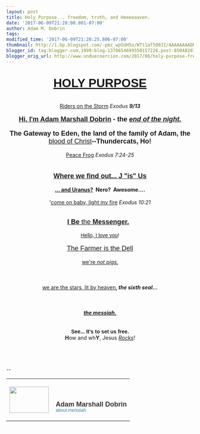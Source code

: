 ```yaml
---
layout: post
title: Holy Purpose... freedom, truth, and Heeeeaaven.
date: '2017-06-09T21:28:00.001-07:00'
author: Adam M. Dobrin
tags: 
modified_time: '2017-06-09T21:28:25.806-07:00'
thumbnail: http://1.bp.blogspot.com/-pmz_wpSUH5o/WTt1af5O9JI/AAAAAAAADNU/XDawXxLmsqYXWxPVq07_5iuQGRb7V6JOQCK4B/s72-c/image-705809.png
blogger_id: tag:blogger.com,1999:blog-1378654699550157226.post-8504820785773945532
blogger_orig_url: http://www.unduecoercion.com/2017/06/holy-purpose-freedom-truth-and.html
---
```


<div dir="ltr"><div class="gmail_quote"><br><div dir="ltr"><div style="text-align:center"><b><font face="arial black, sans-serif" size="6"><a href="http://heaven.lamc.la/" target="_blank">HOLY PURPOSE</a></font></b></div><div style="text-align:center"><br></div><div style="text-align:center"><a href="http://heaven.lamc.la" target="_blank"><a href="http://1.bp.blogspot.com/-pmz_wpSUH5o/WTt1af5O9JI/AAAAAAAADNU/XDawXxLmsqYXWxPVq07_5iuQGRb7V6JOQCK4B/s1600/image-705809.png"><img src="../../1.bp.blogspot.com/-pmz_wpSUH5o/WTt1af5O9JI/AAAAAAAADNU/XDawXxLmsqYXWxPVq07_5iuQGRb7V6JOQCK4B/s320/image-705809.png"  border="0" alt="" id="BLOGGER_PHOTO_ID_6429861991100118162" /></a></a><br></div><div style="text-align:center"><br></div><div style="text-align:center"><a href="https://www.youtube.com/watch?v=DED812HKWyM" target="_blank">Riders on the Storm</a> <i>Exodus <b>9/13</b></i></div><div style="text-align:center"><br></div><div style="text-align:center"><a href="http://fb.me/admdbrn" target="_blank"><a href="http://1.bp.blogspot.com/-PNNNsmMM3Oc/WTt1akb9irI/AAAAAAAADNc/iZLM4hsYrdA6k-mRZ_STwssMCo0mrG0RQCK4B/s1600/image-706346.png"><img src="../../1.bp.blogspot.com/-PNNNsmMM3Oc/WTt1akb9irI/AAAAAAAADNc/iZLM4hsYrdA6k-mRZ_STwssMCo0mrG0RQCK4B/s320/image-706346.png"  border="0" alt="" id="BLOGGER_PHOTO_ID_6429861992319519410" /></a></a></div><div style="text-align:center"><b><font size="4" face="arial black, sans-serif"><a href="http://fb.me/admdbrn" target="_blank">Hi, I&#39;m Adam Marshall Dobrin</a> - the <i><a href="https://www.youtube.com/watch?v=iERil2Tz1Mg" target="_blank">end of the night.</a></i></font></b></div><div style="text-align:center"><br></div><div style="text-align:center"><a href="http://3.bp.blogspot.com/-LJDRd6uRRfA/WTt1alHbP3I/AAAAAAAADNk/xsrNGhbyX-IuiKlQjV-HKMJyfJG187l9wCK4B/s1600/image-706854.png"><img src="../../3.bp.blogspot.com/-LJDRd6uRRfA/WTt1alHbP3I/AAAAAAAADNk/xsrNGhbyX-IuiKlQjV-HKMJyfJG187l9wCK4B/s320/image-706854.png"  border="0" alt="" id="BLOGGER_PHOTO_ID_6429861992501821298" /></a><a href="http://4.bp.blogspot.com/-H6389nUJs7Q/WTt1a3bzNdI/AAAAAAAADNs/93bJonu7UEYPTe1XJO_2DfKALfOxkz_KwCK4B/s1600/image-707218.png"><img src="../../4.bp.blogspot.com/-H6389nUJs7Q/WTt1a3bzNdI/AAAAAAAADNs/93bJonu7UEYPTe1XJO_2DfKALfOxkz_KwCK4B/s320/image-707218.png"  border="0" alt="" id="BLOGGER_PHOTO_ID_6429861997419115986" /></a></div><div style="text-align:center"><font face="arial black, sans-serif" size="4"><b>The Gateway to Eden, the land of the family of Adam, the </b><a href="http://sangrael.lamc.la" target="_blank">blood of Christ</a><b>--Thundercats, Ho!</b></font></div><div style="text-align:center"><br></div><div style="text-align:center"><a href="https://www.youtube.com/watch?v=KRJKOtM-onM" target="_blank">Peace Frog</a> <i>Exodus 7:24-25</i></div><div style="text-align:center"><b><font face="arial black, sans-serif" size="4"><br></font></b></div><div style="text-align:center"><a href="http://babel.lamc.la/" target="_blank"><a href="http://2.bp.blogspot.com/-j0qP9Kw2TJk/WTt1az8h1CI/AAAAAAAADN0/p8FH_ZX0wtIC-I07iGEpGoVx2I82ILaPwCK4B/s1600/image-707568.png"><img src="../../2.bp.blogspot.com/-j0qP9Kw2TJk/WTt1az8h1CI/AAAAAAAADN0/p8FH_ZX0wtIC-I07iGEpGoVx2I82ILaPwCK4B/s320/image-707568.png"  border="0" alt="" id="BLOGGER_PHOTO_ID_6429861996482647074" /></a><br></a></div><div style="text-align:center"><a href="http://babel.lamc.la/" target="_blank"><br></a></div><div style="text-align:center"><b><font face="arial black, sans-serif" size="4"><a href="http://babel.lamc.la" target="_blank">Where we find out... J &quot;is&quot; Us</a></font></b></div><div style="text-align:center"><b><br></b></div><div style="text-align:center"><b><a href="http://lamb.lamc.la" target="_blank">... and Uranus?</a>  Nero?  Awesome....</b></div><div style="text-align:center"><b><br></b></div><div style="text-align:center">&#39;<a href="https://www.youtube.com/watch?v=eMYInUuB1yI" target="_blank">come on baby, light my fire</a> <i>Exodus 10:21</i></div><div style="text-align:center"><br></div><div style="text-align:center"><a href="http://ad.lamc.la/" target="_blank"><a href="http://3.bp.blogspot.com/-_3UQBrg7PtY/WTt1bLntCZI/AAAAAAAADN8/P42ksXx16r43zej-dfkfB1djXU1XtM1sACK4B/s1600/image-708062.png"><img src="../../3.bp.blogspot.com/-_3UQBrg7PtY/WTt1bLntCZI/AAAAAAAADN8/P42ksXx16r43zej-dfkfB1djXU1XtM1sACK4B/s320/image-708062.png"  border="0" alt="" id="BLOGGER_PHOTO_ID_6429862002837752210" /></a><br></a></div><div style="text-align:center"><a href="http://ad.lamc.la/" target="_blank"><br></a></div><div style="text-align:center"><font size="4" face="arial black, sans-serif"><a href="http://ad.lamc.la" target="_blank"><b>I Be</b> the <b>Messenger.</b></a>  </font></div><div style="text-align:center"><br></div><div style="text-align:center"><font face="arial, helvetica, sans-serif"><a href="https://www.youtube.com/watch?v=8f1z-nHvt3c" target="_blank">Hello, I love you</a>!</font></div><div style="text-align:center"><b><br></b></div><div style="text-align:center"><b><a href="http://heaven.lamc.la/" target="_blank"><a href="http://3.bp.blogspot.com/-fsUraoLGj4M/WTt1bGMhU5I/AAAAAAAADOE/_7TVyPdKhVcTdY7tzXG24eg0aBzViVCLgCK4B/s1600/image-708528.png"><img src="../../3.bp.blogspot.com/-fsUraoLGj4M/WTt1bGMhU5I/AAAAAAAADOE/_7TVyPdKhVcTdY7tzXG24eg0aBzViVCLgCK4B/s320/image-708528.png"  border="0" alt="" id="BLOGGER_PHOTO_ID_6429862001381561234" /></a><br></a></b></div><div style="text-align:center"><font face="arial black, sans-serif" size="4"><a href="http://heaven.lamc.la" target="_blank">The Farmer is the Dell</a></font></div><div style="text-align:center"><br></div><div style="text-align:center"><a href="https://www.youtube.com/watch?v=gUlHcehNRPQ" target="_blank">we&#39;re<i> not pigs.</i></a></div><div style="text-align:center"><br></div><div style="text-align:center"><a href="http://about.me/ssiah" target="_blank"><a href="http://1.bp.blogspot.com/-ehD0n17DQAs/WTt1bS6SOII/AAAAAAAADOM/zPKu3qsago8VQsX6UaHIfMBTsUAM41FZgCK4B/s1600/10351262_10152490371418420_6523879214451425386_n-708963.jpg"><img src="../../1.bp.blogspot.com/-ehD0n17DQAs/WTt1bS6SOII/AAAAAAAADOM/zPKu3qsago8VQsX6UaHIfMBTsUAM41FZgCK4B/s320/10351262_10152490371418420_6523879214451425386_n-708963.jpg"  border="0" alt="" id="BLOGGER_PHOTO_ID_6429862004794734722" /></a><br></a></div><div style="text-align:center"><a href="http://1.bp.blogspot.com/-LquvUUZgUTA/WTt1bYbGcnI/AAAAAAAADOU/3b753LmdaUkI7y85EMH7PXOnag3Sq98fACK4B/s1600/0-fymYDVrjhrPzFgsg-709405.jpg"><img src="../../1.bp.blogspot.com/-LquvUUZgUTA/WTt1bYbGcnI/AAAAAAAADOU/3b753LmdaUkI7y85EMH7PXOnag3Sq98fACK4B/s320/0-fymYDVrjhrPzFgsg-709405.jpg"  border="0" alt="" id="BLOGGER_PHOTO_ID_6429862006274552434" /></a>​</div><div style="text-align:center"><br></div><div style="text-align:center"><a href="https://www.youtube.com/watch?v=y7GKblttlMY" target="_blank">we are the stars, lit by heaven</a><b>, </b><i style="font-weight:bold">the sixth seal...</i></div><div style="text-align:center"><i style="font-weight:bold"><br></i></div><div style="text-align:center"><i style="font-weight:bold"><a href="http://whoah.lamc.la" target="_blank"><a href="http://4.bp.blogspot.com/-17nDDq8nJmU/WTt1bhVkt6I/AAAAAAAADOc/_SuxyApB0hsmoicYE7rpYCWP1igIWi0QgCK4B/s1600/planetisadamah-709817.png"><img src="../../4.bp.blogspot.com/-17nDDq8nJmU/WTt1bhVkt6I/AAAAAAAADOc/_SuxyApB0hsmoicYE7rpYCWP1igIWi0QgCK4B/s320/planetisadamah-709817.png"  border="0" alt="" id="BLOGGER_PHOTO_ID_6429862008667289506" /></a><br></a></i></div><div style="text-align:center"><i style="font-weight:bold"><a href="http://sendvid.com/3bng57zk" target="_blank"><a href="http://2.bp.blogspot.com/-yMCVi8oQE6g/WTt1b0ZlAII/AAAAAAAADOk/AgzOzmiarZ0_svN1K1oYGp_RLhoHJ85AQCK4B/s1600/13737453_10154388616918420_8135121639655659372_o-711018.jpg"><img src="../../2.bp.blogspot.com/-yMCVi8oQE6g/WTt1b0ZlAII/AAAAAAAADOk/AgzOzmiarZ0_svN1K1oYGp_RLhoHJ85AQCK4B/s320/13737453_10154388616918420_8135121639655659372_o-711018.jpg"  border="0" alt="" id="BLOGGER_PHOTO_ID_6429862013784359042" /></a></a>​<br></i></div><div style="text-align:center"><br></div><div style="text-align:center"><b><a href="http://about.me/ssiah" target="_blank"><i>the messiah.</i></a></b></div><div style="text-align:center"><br></div><div style="text-align:center"><a href="https://medium.com/in-pursuit-of-happiness/sharing-the-iron-rod-of-jesus-the-anti-christ-25d476cabd3f" target="_blank"><a href="http://1.bp.blogspot.com/-Wbwkm0e2UTU/WTt1bzsIVAI/AAAAAAAADOs/32P0uXo8ZBoDI-FVHWBJqyQXNj3exd7_gCK4B/s1600/image-711411.png"><img src="../../1.bp.blogspot.com/-Wbwkm0e2UTU/WTt1bzsIVAI/AAAAAAAADOs/32P0uXo8ZBoDI-FVHWBJqyQXNj3exd7_gCK4B/s320/image-711411.png"  border="0" alt="" id="BLOGGER_PHOTO_ID_6429862013593736194" /></a><br></a></div><div style="text-align:center"><a href="https://medium.com/in-pursuit-of-happiness/sharing-the-iron-rod-of-jesus-the-anti-christ-25d476cabd3f" target="_blank"><a href="http://4.bp.blogspot.com/-JPBoHEZig7g/WTt1byZ_TbI/AAAAAAAADO0/ZjSOJq4zWi0g_cA7DEkBYumHWmw6wiDqgCK4B/s1600/iron_rod_door2-711828.png"><img src="../../4.bp.blogspot.com/-JPBoHEZig7g/WTt1byZ_TbI/AAAAAAAADO0/ZjSOJq4zWi0g_cA7DEkBYumHWmw6wiDqgCK4B/s320/iron_rod_door2-711828.png"  border="0" alt="" id="BLOGGER_PHOTO_ID_6429862013249211826" /></a></a></div><div style="text-align:center"><br></div><div style="text-align:center"><b><font face="arial black, sans-serif">See... It&#39;s to set us free.</font></b></div><div style="text-align:center"><a href="http://1.bp.blogspot.com/-mCuaVL4Fd-M/WTt1cCzzwvI/AAAAAAAADO8/qMtLNTsNiksZKFfI5tJdTK51CEVPGttoQCK4B/s1600/amdsilicon-712346.jpg"><img src="../../1.bp.blogspot.com/-mCuaVL4Fd-M/WTt1cCzzwvI/AAAAAAAADO8/qMtLNTsNiksZKFfI5tJdTK51CEVPGttoQCK4B/s320/amdsilicon-712346.jpg"  border="0" alt="" id="BLOGGER_PHOTO_ID_6429862017652474610" /></a></div><div style="text-align:center"><a href="https://medium.com/by-the-force-of-key-strokes/in-the-land-of-flowing-milfs-and-honies-we-are-in-the-do-me-of-the-rock-d6e7265536e6" target="_blank"><a href="http://3.bp.blogspot.com/-dRmPIO3QPBw/WTt1cLy1DJI/AAAAAAAADPE/pJlcWZzy_HQKzHYx6gRU-CerPPokuG-bACK4B/s1600/THECOLOROFheaven-712764.png"><img src="../../3.bp.blogspot.com/-dRmPIO3QPBw/WTt1cLy1DJI/AAAAAAAADPE/pJlcWZzy_HQKzHYx6gRU-CerPPokuG-bACK4B/s320/THECOLOROFheaven-712764.png"  border="0" alt="" id="BLOGGER_PHOTO_ID_6429862020064283794" /></a></a></div><div style="text-align:center"><a href="https://medium.com/by-the-force-of-key-strokes/in-the-land-of-flowing-milfs-and-honies-we-are-in-the-do-me-of-the-rock-d6e7265536e6" target="_blank"><a href="http://1.bp.blogspot.com/-bEWdSmHzPdk/WTt1cbD6U6I/AAAAAAAADPM/0Z4QgUEHyvkX_jWilOC9L7FhT2ynASrdQCK4B/s1600/natalie-hyrule-713348.png"><img src="../../1.bp.blogspot.com/-bEWdSmHzPdk/WTt1cbD6U6I/AAAAAAAADPM/0Z4QgUEHyvkX_jWilOC9L7FhT2ynASrdQCK4B/s320/natalie-hyrule-713348.png"  border="0" alt="" id="BLOGGER_PHOTO_ID_6429862024162464674" /></a></a><br><b>H</b>ow and wh<b>Y</b>, Jesus<i> <a href="http://matchbox.whenistheapocalypse.com/awlist4296878/7.AUq/h/This_is_our_You_and_I_verse_.htm" target="_blank">Rocks</a>!</i><br><br></div><div style="text-align:center"><a href="http://matchbox.whenistheapocalypse.com/awlist4296878/7.AUq/h/This_is_our_You_and_I_verse_.htm" target="_blank"><a href="http://1.bp.blogspot.com/-QNdTGzg6XNA/WTt1cv05RCI/AAAAAAAADPU/JHpExT1P0aoooeF4ddR8H07U0it0EBvRQCK4B/s1600/goodmorningcongress-714029.png"><img src="../../1.bp.blogspot.com/-QNdTGzg6XNA/WTt1cv05RCI/AAAAAAAADPU/JHpExT1P0aoooeF4ddR8H07U0it0EBvRQCK4B/s320/goodmorningcongress-714029.png"  border="0" alt="" id="BLOGGER_PHOTO_ID_6429862029736625186" /></a></a><br></div></div>  </div><br><br clear="all"><div><br></div>-- <br><div class="gmail_signature" data-smartmail="gmail_signature"><table border="0" cellpadding="0" cellspacing="0">      <tbody>          <tr>              <td align="left" valign="bottom" width="107" style="line-height:0;vertical-align:bottom;padding-right:10px;padding-top:20px;padding-bottom:20px">                  <a href="https://about.me/ssiah?promo=email_sig&amp;utm_source=product&amp;utm_medium=email_sig&amp;utm_campaign=gmail_api&amp;utm_content=thumb" style="text-decoration:none" target="_blank">                      <img src="../../thumbs.about.me/thumbnail/users/s/s/i/ssiah_emailsig.jpg?_1423909067_93" alt="" width="105" height="70" style="margin:0;padding:0;display:block;border:1px solid #eeeeee">                  </a>              </td>              <td align="left" valign="bottom" style="line-height:1.1;vertical-align:bottom;padding-top:20px;padding-bottom:20px">                  <img src="https://about.me/t/sig?u=ssiah" width="1" height="1" style="border:0;margin:0;padding:0;width:1;height:1;overflow:hidden">                  <div style="font-size:18px;font-weight:bold;color:#333333;font-family:&#39;Proxima Nova&#39;,Helvetica,Arial,sans-serif!important">Adam Marshall Dobrin</div>                  <a href="https://about.me/ssiah?promo=email_sig&amp;utm_source=product&amp;utm_medium=email_sig&amp;utm_campaign=gmail_api&amp;utm_content=thumb" style="text-decoration:none;font-size:12px;color:#2b82ad;font-family:&#39;Proxima Nova&#39;,Helvetica,Arial,sans-serif!important" target="_blank">about.me/ssiah                  </a>              </td>          </tr>      </tbody>  </table>  </div>  </div><div hspace="streak-pt-mark" style="max-height:1px"><img alt="" style="width:0px;max-height:0px;overflow:hidden" src="../../mailfoogae.appspot.com/t?sender=aYWRhbUBmcm9tdGhlbWFjaGluZS5vcmc%253D&amp;type=zerocontent&amp;guid=ff478b77-c668-4f85-8943-053d239ffd6f"><font color="#ffffff" size="1">ᐧ</font></div>  